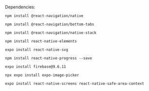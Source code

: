 Dependencies:

`npm install @react-navigation/native`

`npm install @react-navigation/bottom-tabs`

`npm install @react-navigation/native-stack`

`npm install react-native-elements`

`expo install react-native-svg`

`npm install react-native-progress --save`

`expo install firebase@9.6.11`

`npx expo install expo-image-picker`

`expo install react-native-screens react-native-safe-area-context`
